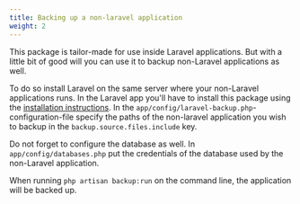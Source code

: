 ```yaml
---
title: Backing up a non-laravel application
weight: 2
---
```


This package is tailor-made for use inside Laravel applications. But with a little bit of good will you can use it to backup non-Laravel applications as well.
 
To do so install Laravel on the same server where your non-Laravel applications runs. In the Laravel app you'll have to install this package using the [installation instructions](/laravel-backup/v3/installation-and-setup). In the `app/config/laravel-backup.php`-configuration-file specify the paths of the non-laravel application you wish to backup in the `backup.source.files.include` key.

Do not forget to configure the database as well. In `app/config/databases.php` put the credentials of the database used by the non-Laravel application. 

When running `php artisan backup:run` on the command line, the application will be backed up.
